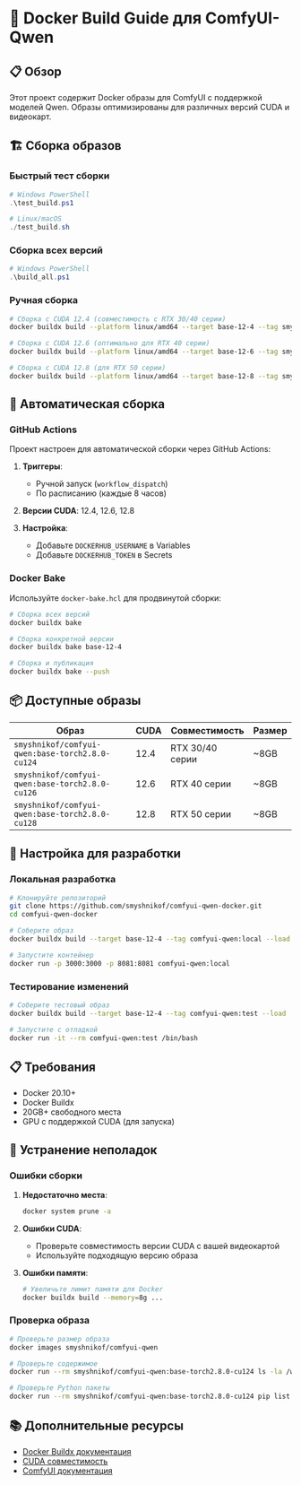 # 🐳 Docker Build Guide для ComfyUI-Qwen

## 📋 Обзор

Этот проект содержит Docker образы для ComfyUI с поддержкой моделей Qwen. Образы оптимизированы для различных версий CUDA и видеокарт.

## 🏗️ Сборка образов

### Быстрый тест сборки

```powershell
# Windows PowerShell
.\test_build.ps1

# Linux/macOS
./test_build.sh
```

### Сборка всех версий

```powershell
# Windows PowerShell
.\build_all.ps1
```

### Ручная сборка

```bash
# Сборка с CUDA 12.4 (совместимость с RTX 30/40 серии)
docker buildx build --platform linux/amd64 --target base-12-4 --tag smyshnikof/comfyui-qwen:base-torch2.8.0-cu124 --load .

# Сборка с CUDA 12.6 (оптимально для RTX 40 серии)
docker buildx build --platform linux/amd64 --target base-12-6 --tag smyshnikof/comfyui-qwen:base-torch2.8.0-cu126 --load .

# Сборка с CUDA 12.8 (для RTX 50 серии)
docker buildx build --platform linux/amd64 --target base-12-8 --tag smyshnikof/comfyui-qwen:base-torch2.8.0-cu128 --load .
```

## 🚀 Автоматическая сборка

### GitHub Actions

Проект настроен для автоматической сборки через GitHub Actions:

1. **Триггеры**:
   - Ручной запуск (`workflow_dispatch`)
   - По расписанию (каждые 8 часов)

2. **Версии CUDA**: 12.4, 12.6, 12.8

3. **Настройка**:
   - Добавьте `DOCKERHUB_USERNAME` в Variables
   - Добавьте `DOCKERHUB_TOKEN` в Secrets

### Docker Bake

Используйте `docker-bake.hcl` для продвинутой сборки:

```bash
# Сборка всех версий
docker buildx bake

# Сборка конкретной версии
docker buildx bake base-12-4

# Сборка и публикация
docker buildx bake --push
```

## 📦 Доступные образы

| Образ | CUDA | Совместимость | Размер |
|-------|------|---------------|--------|
| `smyshnikof/comfyui-qwen:base-torch2.8.0-cu124` | 12.4 | RTX 30/40 серии | ~8GB |
| `smyshnikof/comfyui-qwen:base-torch2.8.0-cu126` | 12.6 | RTX 40 серии | ~8GB |
| `smyshnikof/comfyui-qwen:base-torch2.8.0-cu128` | 12.8 | RTX 50 серии | ~8GB |

## 🔧 Настройка для разработки

### Локальная разработка

```bash
# Клонируйте репозиторий
git clone https://github.com/smyshnikof/comfyui-qwen-docker.git
cd comfyui-qwen-docker

# Соберите образ
docker buildx build --target base-12-4 --tag comfyui-qwen:local --load .

# Запустите контейнер
docker run -p 3000:3000 -p 8081:8081 comfyui-qwen:local
```

### Тестирование изменений

```bash
# Соберите тестовый образ
docker buildx build --target base-12-4 --tag comfyui-qwen:test --load .

# Запустите с отладкой
docker run -it --rm comfyui-qwen:test /bin/bash
```

## 📋 Требования

- Docker 20.10+
- Docker Buildx
- 20GB+ свободного места
- GPU с поддержкой CUDA (для запуска)

## 🐛 Устранение неполадок

### Ошибки сборки

1. **Недостаточно места**:
   ```bash
   docker system prune -a
   ```

2. **Ошибки CUDA**:
   - Проверьте совместимость версии CUDA с вашей видеокартой
   - Используйте подходящую версию образа

3. **Ошибки памяти**:
   ```bash
   # Увеличьте лимит памяти для Docker
   docker buildx build --memory=8g ...
   ```

### Проверка образа

```bash
# Проверьте размер образа
docker images smyshnikof/comfyui-qwen

# Проверьте содержимое
docker run --rm smyshnikof/comfyui-qwen:base-torch2.8.0-cu124 ls -la /workspace

# Проверьте Python пакеты
docker run --rm smyshnikof/comfyui-qwen:base-torch2.8.0-cu124 pip list
```

## 📚 Дополнительные ресурсы

- [Docker Buildx документация](https://docs.docker.com/buildx/)
- [CUDA совместимость](https://docs.nvidia.com/cuda/cuda-toolkit-release-notes/)
- [ComfyUI документация](https://github.com/comfyanonymous/ComfyUI)
